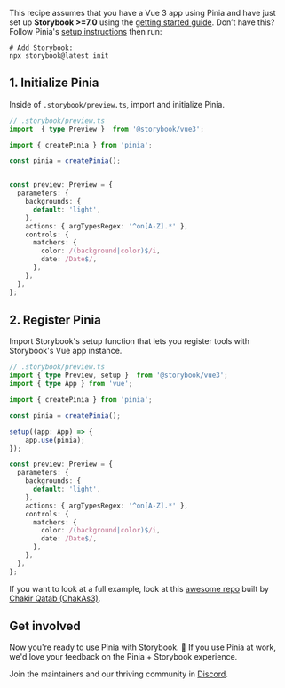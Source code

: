 <Callout variant="neutral" icon="ℹ️" title="Prerequisites">

This recipe assumes that you have a Vue 3 app using Pinia and have just set up **Storybook >=7.0** using the [getting started guide](/docs/vue/get-started/install). Don’t have this? Follow Pinia's [setup instructions](https://pinia.vuejs.org/getting-started.html) then run:

```shell
# Add Storybook:
npx storybook@latest init
```

</Callout>

## 1. Initialize Pinia

Inside of `.storybook/preview.ts`, import and initialize Pinia.

```ts
// .storybook/preview.ts
import  { type Preview }  from '@storybook/vue3';

import { createPinia } from 'pinia';

const pinia = createPinia();


const preview: Preview = {
  parameters: {
    backgrounds: {
      default: 'light',
    },
    actions: { argTypesRegex: '^on[A-Z].*' },
    controls: {
      matchers: {
        color: /(background|color)$/i,
        date: /Date$/,
      },
    },
  },
};
```

## 2. Register Pinia

Import Storybook's setup function that lets you register tools with Storybook's Vue app instance.

```ts
// .storybook/preview.ts
import { type Preview, setup }  from '@storybook/vue3';
import { type App } from 'vue';

import { createPinia } from 'pinia';

const pinia = createPinia();

setup((app: App) => {
    app.use(pinia);
});

const preview: Preview = {
  parameters: {
    backgrounds: {
      default: 'light',
    },
    actions: { argTypesRegex: '^on[A-Z].*' },
    controls: {
      matchers: {
        color: /(background|color)$/i,
        date: /Date$/,
      },
    },
  },
};
```

<Callout variant="info" icon="💡" title="Need an example?">

If you want to look at a full example, look at this [awesome repo](https://github.com/chakAs3/vue3-pinia-storybook/tree/main) built by [Chakir Qatab (ChakAs3)](https://github.com/chakAs3).

</Callout>

## Get involved

Now you're ready to use Pinia with Storybook. 🎉 If you use Pinia at work, we'd love your feedback on the Pinia + Storybook experience.

Join the maintainers and our thriving community in [Discord](https://discord.gg/storybook).
